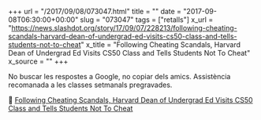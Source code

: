+++
url = "/2017/09/08/073047.html"
title = ""
date = "2017-09-08T06:30:00+00:00"
slug = "073047"
tags = ["retalls"]
x_url = "https://news.slashdot.org/story/17/09/07/228213/following-cheating-scandals-harvard-dean-of-undergrad-ed-visits-cs50-class-and-tells-students-not-to-cheat"
x_title = "Following Cheating Scandals, Harvard Dean of Undergrad Ed Visits CS50 Class and Tells Students Not To Cheat"
x_source = ""
+++

No buscar les respostes a Google, no copiar dels amics. Assistència recomanada a les classes setmanals pregravades.

📎 [Following Cheating Scandals, Harvard Dean of Undergrad Ed Visits CS50 Class and Tells Students Not To Cheat](https://news.slashdot.org/story/17/09/07/228213/following-cheating-scandals-harvard-dean-of-undergrad-ed-visits-cs50-class-and-tells-students-not-to-cheat)

